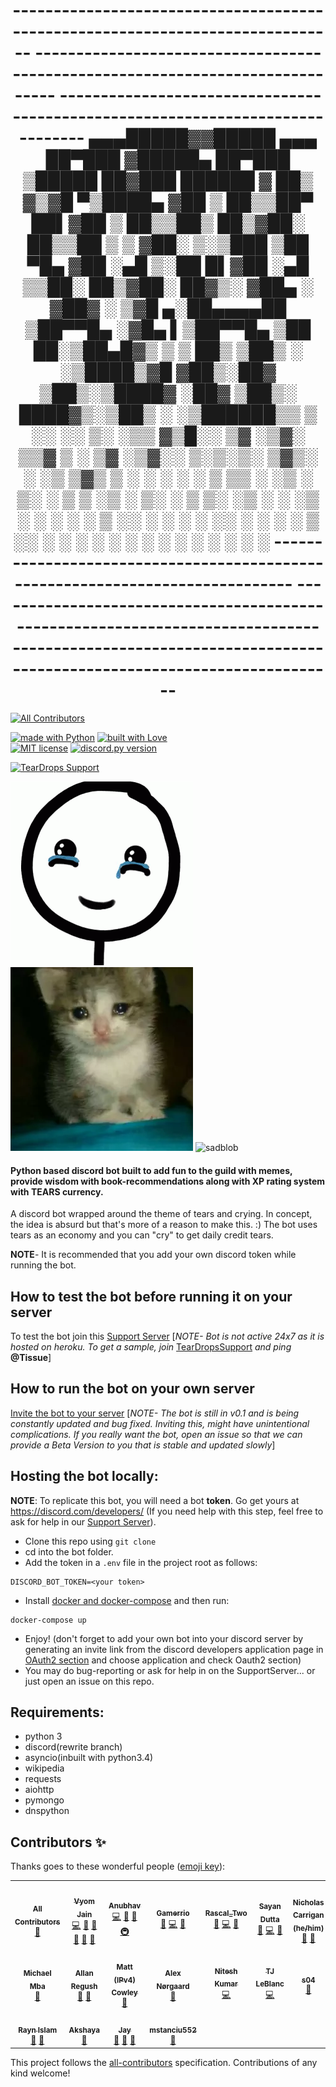 <h1 align="center"> 
------------------------------------------------------------------------------
------------------------------------------------------------------------------
------------------------------------------------------------------------------
▄▄▄█████▓▓█████ ▄▄▄       ██▀███  ▓█████▄  ██▀███   ▒█████   ██▓███    ██████ 
▓  ██▒ ▓▒▓█   ▀▒████▄    ▓██ ▒ ██▒▒██▀ ██▌▓██ ▒ ██▒▒██▒  ██▒▓██░  ██▒▒██    ▒ 
▒ ▓██░ ▒░▒███  ▒██  ▀█▄  ▓██ ░▄█ ▒░██   █▌▓██ ░▄█ ▒▒██░  ██▒▓██░ ██▓▒░ ▓██▄   
░ ▓██▓ ░ ▒▓█  ▄░██▄▄▄▄██ ▒██▀▀█▄  ░▓█▄   ▌▒██▀▀█▄  ▒██   ██░▒██▄█▓▒ ▒  ▒   ██▒
  ▒██▒ ░ ░▒████▒▓█   ▓██▒░██▓ ▒██▒░▒████▓ ░██▓ ▒██▒░ ████▓▒░▒██▒ ░  ░▒██████▒▒
  ▒ ░░   ░░ ▒░ ░▒▒   ▓▒█░░ ▒▓ ░▒▓░ ▒▒▓  ▒ ░ ▒▓ ░▒▓░░ ▒░▒░▒░ ▒▓▒░ ░  ░▒ ▒▓▒ ▒ ░
    ░     ░ ░  ░ ▒   ▒▒ ░  ░▒ ░ ▒░ ░ ▒  ▒   ░▒ ░ ▒░  ░ ▒ ▒░ ░▒ ░     ░ ░▒  ░ ░
  ░         ░    ░   ▒     ░░   ░  ░ ░  ░   ░░   ░ ░ ░ ░ ▒  ░░       ░  ░  ░  
            ░  ░     ░  ░   ░        ░       ░         ░ ░                 ░  
                                   ░                                          
------------------------------------------------------------------------------
------------------------------------------------------------------------------
------------------------------------------------------------------------------
</h1>


<!-- ALL-CONTRIBUTORS-BADGE:START - Do not remove or modify this section -->
[![All Contributors](https://img.shields.io/badge/all_contributors-18-orange.svg?style=flat-square)](#contributors-)
<!-- ALL-CONTRIBUTORS-BADGE:END -->

<p>
<a href="https://www.python.org/"><img src="http://ForTheBadge.com/images/badges/made-with-python.svg" alt="made with Python"></a>
<a href="https://github.com/Vyvy-vi/"><img src="http://ForTheBadge.com/images/badges/built-with-love.svg" alt="built with Love"></a><br>
<a href="https://raw.githubusercontent.com/Vyvy-vi/TearDrops/main/LICENSE"><img src="https://img.shields.io/github/license/Vyvy-vi/TearDrops?style=flat-square" alt="MIT license"></a>
<a href="https://github.com/Rapptz/discord.py/releases/tag/v1.5.0"><img src="https://img.shields.io/badge/discord.py-v1.5.0-7289da.svg?style=flat-square" alt="discord.py version"></a>
</p>

[![TearDrops Support](https://discordapp.com/api/guilds/765880027467350047/widget.png?style=banner2)](https://discord.io/TearDropsSupport)


![tears gif](.github/resources/cries.gif)
![cri](.github/resources/cri.png)
![sadblob](https://media.discordapp.net/attachments/771696574697832469/773264495006318623/sadblob.png)

#### Python based discord bot built to add fun to the guild with memes, provide wisdom with book-recommendations along with XP rating system with <strong>TEARS</strong> currency.

A discord bot wrapped around the theme of tears and crying.
In concept, the idea is absurd but that's more of a reason to make this. :)
The bot uses tears as an economy and you can "cry" to get daily credit tears.

**NOTE**- It is recommended that you add your own discord token while running the bot.

## How to test the bot before running it on your server
To test the bot join this [Support Server](https://discord.gg/jTzGuYx)
  [*NOTE- Bot is not active 24x7 as it is hosted on heroku. To get a sample, join* [TearDropsSupport](https://discord.gg/jTzGuYx) *and ping* **@Tissue**]

## How to run the bot on your own server
[Invite the bot to your server](https://discord.com/api/oauth2/authorize?client_id=627772985872220161&permissions=379968&scope=bot)
[*NOTE- The bot is still in v0.1 and is being constantly updated and bug fixed. Inviting this, might have unintentional complications. If you really want the bot, open an issue so that we can provide a Beta Version to you that is stable and updated slowly*]

## Hosting the bot locally:

**NOTE**: To replicate this bot, you will need a bot **token**. Go get yours at https://discord.com/developers/ (If you need help with this step, feel free to ask for help in our [Support Server](https://discord.gg/jTzGuYx)).
- Clone this repo using `git clone`
- cd into the bot folder.
- Add the token in a `.env` file in the project root as follows:
```text
DISCORD_BOT_TOKEN=<your token>
```
- Install [docker and docker-compose](https://docs.docker.com/desktop/) and then run:
```
docker-compose up
```
- Enjoy! (don't forget to add your own bot into your discord server by generating an invite link from the discord developers application page in [OAuth2 section](https://discord.com/developers/applications/) and choose application and check Oauth2 section)
- You may do bug-reporting or ask for help in on the SupportServer... or just open an issue on this repo.

## Requirements:
- python 3
- discord(rewrite branch)
- asyncio(inbuilt with python3.4)
- wikipedia
- requests
- aiohttp
- pymongo
- dnspython

## Contributors ✨

Thanks goes to these wonderful people ([emoji key](https://allcontributors.org/docs/en/emoji-key)):

<!-- ALL-CONTRIBUTORS-LIST:START - Do not remove or modify this section -->
<!-- prettier-ignore-start -->
<!-- markdownlint-disable -->
<table>
  <tr>
    <td align="center"><a href="https://allcontributors.org"><img src="https://avatars1.githubusercontent.com/u/46410174?v=4" width="100px;" alt=""/><br /><sub><b>All Contributors</b></sub></a><br /><a href="https://github.com/Vyvy-vi/TearDrops/commits?author=all-contributors" title="Documentation">📖</a></td>
    <td align="center"><a href="https://github.com/Vyvy-vi"><img src="https://avatars0.githubusercontent.com/u/62864373?v=4" width="100px;" alt=""/><br /><sub><b>Vyom Jain</b></sub></a><br /><a href="https://github.com/Vyvy-vi/TearDrops/commits?author=Vyvy-vi" title="Code">💻</a> <a href="#projectManagement-Vyvy-vi" title="Project Management">📆</a> <a href="#design-Vyvy-vi" title="Design">🎨</a> <a href="https://github.com/Vyvy-vi/TearDrops/commits?author=Vyvy-vi" title="Documentation">📖</a> <a href="#maintenance-Vyvy-vi" title="Maintenance">🚧</a> <a href="https://github.com/Vyvy-vi/TearDrops/pulls?q=is%3Apr+reviewed-by%3AVyvy-vi" title="Reviewed Pull Requests">👀</a></td>
    <td align="center"><a href="https://anubhav.codes"><img src="https://avatars0.githubusercontent.com/u/1628340?v=4" width="100px;" alt=""/><br /><sub><b>Anubhav</b></sub></a><br /><a href="https://github.com/Vyvy-vi/TearDrops/commits?author=anubhavcodes" title="Code">💻</a> <a href="https://github.com/Vyvy-vi/TearDrops/commits?author=anubhavcodes" title="Documentation">📖</a> <a href="#ideas-anubhavcodes" title="Ideas, Planning, & Feedback">🤔</a> <a href="#infra-anubhavcodes" title="Infrastructure (Hosting, Build-Tools, etc)">🚇</a></td>
    <td align="center"><a href="https://github.com/gamerrio"><img src="https://avatars0.githubusercontent.com/u/21240909?v=4" width="100px;" alt=""/><br /><sub><b>Gamerrio</b></sub></a><br /><a href="#ideas-gamerrio" title="Ideas, Planning, & Feedback">🤔</a> <a href="https://github.com/Vyvy-vi/TearDrops/commits?author=gamerrio" title="Code">💻</a> <a href="#design-gamerrio" title="Design">🎨</a></td>
    <td align="center"><a href="https://github.com/RascalTwo"><img src="https://avatars0.githubusercontent.com/u/9403665?v=4" width="100px;" alt=""/><br /><sub><b>Rascal_Two</b></sub></a><br /><a href="https://github.com/Vyvy-vi/TearDrops/issues?q=author%3ARascalTwo" title="Bug reports">🐛</a> <a href="https://github.com/Vyvy-vi/TearDrops/commits?author=RascalTwo" title="Code">💻</a> <a href="#ideas-RascalTwo" title="Ideas, Planning, & Feedback">🤔</a></td>
    <td align="center"><a href="https://github.com/sayand0122"><img src="https://avatars1.githubusercontent.com/u/53222600?v=4" width="100px;" alt=""/><br /><sub><b>Sayan Dutta</b></sub></a><br /><a href="#ideas-sayand0122" title="Ideas, Planning, & Feedback">🤔</a> <a href="https://github.com/Vyvy-vi/TearDrops/commits?author=sayand0122" title="Code">💻</a> <a href="#design-sayand0122" title="Design">🎨</a></td>
    <td align="center"><a href="http://www.nhcarrigan.com"><img src="https://avatars1.githubusercontent.com/u/63889819?v=4" width="100px;" alt=""/><br /><sub><b>Nicholas Carrigan (he/him)</b></sub></a><br /><a href="#ideas-nhcarrigan" title="Ideas, Planning, & Feedback">🤔</a> <a href="https://github.com/Vyvy-vi/TearDrops/commits?author=nhcarrigan" title="Documentation">📖</a></td>
  </tr>
  <tr>
    <td align="center"><a href="https://mikeysan.hashnode.dev"><img src="https://avatars1.githubusercontent.com/u/13338176?v=4" width="100px;" alt=""/><br /><sub><b>Michael Mba</b></sub></a><br /><a href="#ideas-mikeysan" title="Ideas, Planning, & Feedback">🤔</a></td>
    <td align="center"><a href="https://github.com/AllanRegush"><img src="https://avatars0.githubusercontent.com/u/17693494?v=4" width="100px;" alt=""/><br /><sub><b>Allan Regush</b></sub></a><br /><a href="#ideas-AllanRegush" title="Ideas, Planning, & Feedback">🤔</a> <a href="https://github.com/Vyvy-vi/TearDrops/commits?author=AllanRegush" title="Documentation">📖</a></td>
    <td align="center"><a href="https://mattcowley.co.uk/"><img src="https://avatars2.githubusercontent.com/u/12371363?v=4" width="100px;" alt=""/><br /><sub><b>Matt (IPv4) Cowley</b></sub></a><br /><a href="#ideas-MattIPv4" title="Ideas, Planning, & Feedback">🤔</a></td>
    <td align="center"><a href="https://github.com/AbstractUmbra"><img src="https://avatars0.githubusercontent.com/u/16031716?v=4" width="100px;" alt=""/><br /><sub><b>Alex Nørgaard</b></sub></a><br /><a href="#ideas-AbstractUmbra" title="Ideas, Planning, & Feedback">🤔</a></td>
    <td align="center"><a href="https://github.com/LazybuddyNK"><img src="https://avatars3.githubusercontent.com/u/59273928?v=4" width="100px;" alt=""/><br /><sub><b>Nitesh Kumar</b></sub></a><br /><a href="https://github.com/Vyvy-vi/TearDrops/commits?author=LazybuddyNK" title="Code">💻</a></td>
    <td align="center"><a href="https://github.com/IcemanEtika"><img src="https://avatars0.githubusercontent.com/u/44535539?v=4" width="100px;" alt=""/><br /><sub><b>TJ LeBlanc</b></sub></a><br /><a href="https://github.com/Vyvy-vi/TearDrops/commits?author=IcemanEtika" title="Code">💻</a></td>
    <td align="center"><a href="https://github.com/s04"><img src="https://avatars2.githubusercontent.com/u/70141652?v=4" width="100px;" alt=""/><br /><sub><b>s04</b></sub></a><br /><a href="#ideas-s04" title="Ideas, Planning, & Feedback">🤔</a></td>
  </tr>
  <tr>
    <td align="center"><a href="https://github.com/SKULLXL"><img src="https://avatars3.githubusercontent.com/u/68315325?v=4" width="100px;" alt=""/><br /><sub><b>Rayn Islam</b></sub></a><br /><a href="https://github.com/Vyvy-vi/TearDrops/issues?q=author%3ASKULLXL" title="Bug reports">🐛</a> <a href="#ideas-SKULLXL" title="Ideas, Planning, & Feedback">🤔</a></td>
    <td align="center"><a href="https://github.com/AkshayaKulasekaran"><img src="https://avatars2.githubusercontent.com/u/61582763?v=4" width="100px;" alt=""/><br /><sub><b>Akshaya</b></sub></a><br /><a href="https://github.com/Vyvy-vi/TearDrops/issues?q=author%3AAkshayaKulasekaran" title="Bug reports">🐛</a></td>
    <td align="center"><a href="https://github.com/jveer634"><img src="https://avatars0.githubusercontent.com/u/47923507?v=4" width="100px;" alt=""/><br /><sub><b>Jay</b></sub></a><br /><a href="#ideas-jveer634" title="Ideas, Planning, & Feedback">🤔</a> <a href="https://github.com/Vyvy-vi/TearDrops/commits?author=jveer634" title="Documentation">📖</a> <a href="https://github.com/Vyvy-vi/TearDrops/issues?q=author%3Ajveer634" title="Bug reports">🐛</a></td>
    <td align="center"><a href="https://github.com/mstanciu552"><img src="https://avatars3.githubusercontent.com/u/34579048?v=4" width="100px;" alt=""/><br /><sub><b>mstanciu552</b></sub></a><br /><a href="https://github.com/Vyvy-vi/TearDrops/commits?author=mstanciu552" title="Documentation">📖</a></td>
  </tr>
</table>

<!-- markdownlint-enable -->
<!-- prettier-ignore-end -->
<!-- ALL-CONTRIBUTORS-LIST:END -->

This project follows the [all-contributors](https://github.com/all-contributors/all-contributors) specification. Contributions of any kind welcome!
